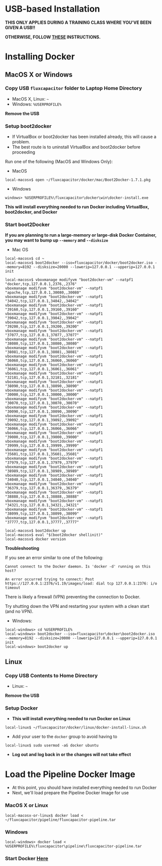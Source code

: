 # USB-based Installation
**THIS ONLY APPLIES DURING A TRAINING CLASS WHERE YOU'VE BEEN GIVEN A USB!!**

**OTHERWISE, FOLLOW [THESE](https://github.com/fluxcapacitor/pipeline/wiki/Setup-Docker) INSTRUCTIONS.**

# Installing Docker
## MacOS X or Windows 
### Copy USB `fluxcapacitor` folder to Laptop Home Directory 
* MacOS X, Linux:  `~`
* Windows:  `%USERPROFILE%`

**Remove the USB**

### Setup boot2docker
* If VirtualBox or boot2docker has been installed already, this will cause a problem.
* The best route is to uninstall VirtualBox and boot2docker before proceeding

Run one of the following (MacOS and Windows Only):
* MacOS
```
local-macosx$ open ~/fluxcapacitor/docker/mac/Boot2Docker-1.7.1.pkg
``` 
* Windows
```
windows> %USERPROFILE%\fluxcapacitor\docker\win\docker-install.exe
```

**This will install everything needed to run Docker including VirtualBox, boot2docker, and Docker**

### Start boot2Docker

**If you are planning to run a large-memory or large-disk Docker Container, you may want to bump up `--memory` and `--disksize`**

* Mac OS
```
local-macosx$ cd ~
local-macosx$ boot2docker --iso=fluxcapacitor/docker/boot2docker.iso --memory=8192 --disksize=20000 --lowerip=127.0.0.1 --upperip=127.0.0.1 init

local-macosx$ vboxmanage modifyvm "boot2docker-vm" --natpf1 "docker,tcp,127.0.0.1,2376,,2376"
vboxmanage modifyvm "boot2docker-vm" --natpf1 "apache,tcp,127.0.0.1,30080,,30080"
vboxmanage modifyvm "boot2docker-vm" --natpf1 "34042,tcp,127.0.0.1,34042,,34042"
vboxmanage modifyvm "boot2docker-vm" --natpf1 "39160,tcp,127.0.0.1,39160,,39160"
vboxmanage modifyvm "boot2docker-vm" --natpf1 "39042,tcp,127.0.0.1,39042,,39042"
vboxmanage modifyvm "boot2docker-vm" --natpf1 "39200,tcp,127.0.0.1,39200,,39200"
vboxmanage modifyvm "boot2docker-vm" --natpf1 "37077,tcp,127.0.0.1,37077,,37077"
vboxmanage modifyvm "boot2docker-vm" --natpf1 "38080,tcp,127.0.0.1,38080,,38080"
vboxmanage modifyvm "boot2docker-vm" --natpf1 "38081,tcp,127.0.0.1,38081,,38081"
vboxmanage modifyvm "boot2docker-vm" --natpf1 "36060,tcp,127.0.0.1,36060,,36060"
vboxmanage modifyvm "boot2docker-vm" --natpf1 "36061,tcp,127.0.0.1,36061,,36061"
vboxmanage modifyvm "boot2docker-vm" --natpf1 "32181,tcp,127.0.0.1,32181,,32181"
vboxmanage modifyvm "boot2docker-vm" --natpf1 "38090,tcp,127.0.0.1,38090,,38090"
vboxmanage modifyvm "boot2docker-vm" --natpf1 "30000,tcp,127.0.0.1,30000,,30000"
vboxmanage modifyvm "boot2docker-vm" --natpf1 "30070,tcp,127.0.0.1,30070,,30070"
vboxmanage modifyvm "boot2docker-vm" --natpf1 "30090,tcp,127.0.0.1,30090,,30090"
vboxmanage modifyvm "boot2docker-vm" --natpf1 "39092,tcp,127.0.0.1,39092,,39092"
vboxmanage modifyvm "boot2docker-vm" --natpf1 "36066,tcp,127.0.0.1,36066,,36066"
vboxmanage modifyvm "boot2docker-vm" --natpf1 "39000,tcp,127.0.0.1,39000,,39000"
vboxmanage modifyvm "boot2docker-vm" --natpf1 "39999,tcp,127.0.0.1,39999,,39999"
vboxmanage modifyvm "boot2docker-vm" --natpf1 "35601,tcp,127.0.0.1,35601,,35601"
vboxmanage modifyvm "boot2docker-vm" --natpf1 "37979,tcp,127.0.0.1,37979,,37979"
vboxmanage modifyvm "boot2docker-vm" --natpf1 "38989,tcp,127.0.0.1,38989,,38989"
vboxmanage modifyvm "boot2docker-vm" --natpf1 "34040,tcp,127.0.0.1,34040,,34040"
vboxmanage modifyvm "boot2docker-vm" --natpf1 "36379,tcp,127.0.0.1,36379,,36379"
vboxmanage modifyvm "boot2docker-vm" --natpf1 "38888,tcp,127.0.0.1,38888,,38888"
vboxmanage modifyvm "boot2docker-vm" --natpf1 "34321,tcp,127.0.0.1,34321,,34321"
vboxmanage modifyvm "boot2docker-vm" --natpf1 "38099,tcp,127.0.0.1,38099,,38099"
vboxmanage modifyvm "boot2docker-vm" --natpf1 "37777,tcp,127.0.0.1,37777,,37777"

local-macosx$ boot2docker up
local-macosx$ eval "$(boot2docker shellinit)"
local-macosx$ docker version
```
**Troubleshooting**

If you see an error similar to one of the following:
```
Cannot connect to the Docker daemon. Is 'docker -d' running on this host?
```
```
An error occurred trying to connect: Post https://127.0.0.1:2376/v1.19/images/load: dial tcp 127.0.0.1:2376: i/o timeout
```
There is likely a firewall (VPN) preventing the connection to Docker.

Try shutting down the VPN and restarting your system with a clean start (and no VPN).

* Windows:
```
local-windows> cd %USERPROFILE%
local-windows> boot2docker --iso=fluxcapacitor\docker\boot2docker.iso --memory=8192 --disksize=20000 --lowerip=127.0.0.1 --upperip=127.0.0.1 init
local-windows> boot2docker up
```

## Linux
### Copy USB Contents to Home Directory 
* Linux:  `~`

**Remove the USB**

### Setup Docker
* **This will install everything needed to run Docker on Linux**
```
local-linux$ ~/fluxcapacitor/docker/linux/docker-install-linux.sh
```
* Add your user to the `docker` group to avoid having to 
```
local-linux$ sudo usermod -aG docker ubuntu
```
* **Log out and log back in or the changes will not take effect**

# Load the Pipeline Docker Image 
* At this point, you should have installed everything needed to run Docker
* Next, we'll load prepare the Pipeline Docker Image for use

### MacOS X or Linux
```
local-macosx-or-linux$ docker load < ~/fluxcapacitor/pipeline/fluxcapacitor-pipeline.tar
``` 

### Windows 
```
local-windows> docker load < %USERPROFILE%\fluxcapacitor\pipeline\fluxcapacitor-pipeline.tar
``` 

### Start Docker [Here](https://github.com/fluxcapacitor/pipeline/wiki/Start-Docker)